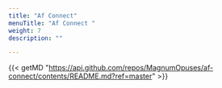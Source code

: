 ```yaml
---
title: "Af Connect"
menuTitle: "Af Connect "
weight: 7
description: ""

---
```

{{< getMD "https://api.github.com/repos/MagnumOpuses/af-connect/contents/README.md?ref=master" >}}
